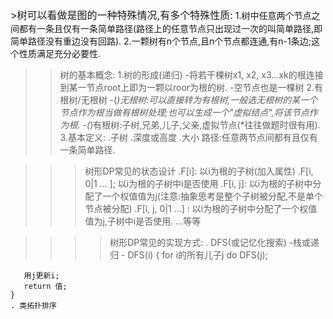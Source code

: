 

<font size="3">>树可以看做是图的一种特殊情况,有多个特殊性质:</font>
1.树中任意两个节点之间都有一条且仅有一条简单路径(路径上的任意节点只出现过一次的叫简单路径,即简单路径没有重边没有回路).
2.一颗树有n个节点,且n个节点都连通,有n-1条边;这个性质满足充分必要性.

>>树的基本概念:
1.树的形成(递归)
  -将若干棵树x1, x2, x3...xk的根连接到某一节点root上即为一颗以roor为根的树.
  -空节点也是一棵树
2.有根树/无根树
  -(*)无根树:可以直接转为有根树,一般选无根树的某一个节点作为根当做有根树处理;也可以生成一个"虚拟结点",将该节点作为根.
  -(*)有根树:子树,兄弟,儿子,父亲,虚拟节点(*往往做题时很有用).
3.基本定义:
  .子树
  .深度或高度
  .大小
  路径:任意两节点间都有且仅有一条简单路径.

>>>树形DP常见的状态设计
   .F[i]: 以i为根的子树(加入属性)
   .F[i, 0|1 ... ]; 以i为根的子树中i是否使用
   .F[i, j]:   以i为根的子树中分配了一个权值值为j(注意:抽象思考是整个子树被分配,不是单个节点被分配)
   .F[i, j, 0|1 ...] : 以i为根的子树中分配了一个权值值为j,子树中i是否使用.
   ...等等

>>>>树形DP常见的实现方式:
    . DFS(或记忆化搜索)
      -栈或递归
      - DFS(i)
	{
	   for i的所有儿子j
	   	do  DFS(j);
		
	   用j更新i;
	   return 值;
	}
    . 类拓扑排序
